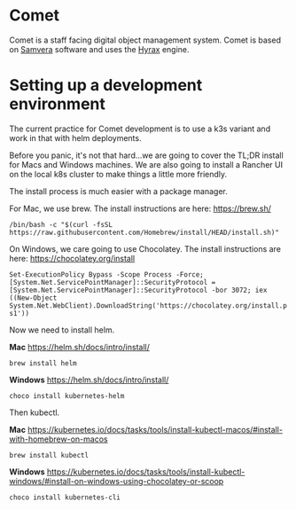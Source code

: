 # Comet

Comet is a staff facing digital object management system. Comet is based on
[Samvera][samvera] software and uses the [Hyrax][hyrax] engine.

[hyrax]: https://hyrax.samvera.org/
[samvera]: https://samvera.org/

# Setting up a development environment

The current practice for Comet development is to use a k3s variant and work in that with helm deployments.

Before you panic, it's not that hard...we are going to cover the TL;DR install for Macs and Windows machines.  We are also going to install a Rancher UI on the local k8s cluster to make things a little more friendly.

The install process is much easier with a package manager.

For Mac, we use brew.  The install instructions are here: https://brew.sh/

`/bin/bash -c "$(curl -fsSL https://raw.githubusercontent.com/Homebrew/install/HEAD/install.sh)"`

On Windows, we care going to use Chocolatey.  The install instructions are here: https://chocolatey.org/install

`Set-ExecutionPolicy Bypass -Scope Process -Force; [System.Net.ServicePointManager]::SecurityProtocol = [System.Net.ServicePointManager]::SecurityProtocol -bor 3072; iex ((New-Object System.Net.WebClient).DownloadString('https://chocolatey.org/install.ps1'))`

Now we need to install helm.

**Mac** https://helm.sh/docs/intro/install/

`brew install helm`

**Windows** https://helm.sh/docs/intro/install/

`choco install kubernetes-helm`

Then kubectl.

**Mac** https://kubernetes.io/docs/tasks/tools/install-kubectl-macos/#install-with-homebrew-on-macos

`brew install kubectl`

**Windows** https://kubernetes.io/docs/tasks/tools/install-kubectl-windows/#install-on-windows-using-chocolatey-or-scoop

`choco install kubernetes-cli`
